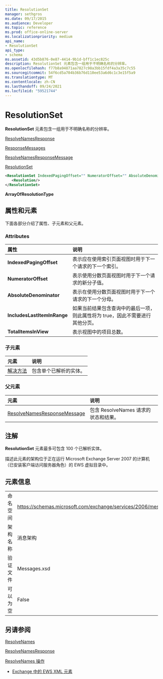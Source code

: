 ```yaml
---
title: ResolutionSet
manager: sethgros
ms.date: 09/17/2015
ms.audience: Developer
ms.topic: reference
ms.prod: office-online-server
ms.localizationpriority: medium
api_name:
- ResolutionSet
api_type:
- schema
ms.assetid: 43d5b876-0e87-4414-9b1d-bff1c1ec825c
description: ResolutionSet 元素包含一组用于不明确名称的分辨率。
ms.openlocfilehash: f77b8a94871aa7827c98a3bb15fdf4a3a35c7c55
ms.sourcegitcommit: 54f6cd5a704b36b76d110ee53a6d6c1c3e15f5a9
ms.translationtype: MT
ms.contentlocale: zh-CN
ms.lasthandoff: 09/24/2021
ms.locfileid: "59521744"
---
```

# <a name="resolutionset"></a>ResolutionSet

**ResolutionSet** 元素包含一组用于不明确名称的分辨率。 
  
[ResolveNamesResponse](resolvenamesresponse.md)
  
[ResponseMessages](responsemessages.md)
  
[ResolveNamesResponseMessage](resolvenamesresponsemessage.md)
  
[ResolutionSet](resolutionset.md)
  
```xml
<ResolutionSet IndexedPagingOffset="" NumeratorOffset="" AbsoluteDenominator="" IncludesLastItemInRange="" TotalItemsInView="">
   <Resolution/>
</ResolutionSet>
```

 **ArrayOfResolutionType**
## <a name="attributes-and-elements"></a>属性和元素

下面各部分介绍了属性、子元素和父元素。
  
### <a name="attributes"></a>Attributes

|**属性**|**说明**|
|:-----|:-----|
|**IndexedPagingOffset** <br/> |表示应在使用索引页面视图时用于下一个请求的下一个索引。  <br/> |
|**NumeratorOffset** <br/> |表示使用分数页面视图时用于下一个请求的新分子值。  <br/> |
|**AbsoluteDenominator** <br/> |表示在使用分数页面视图时用于下一个请求的下一个分母。  <br/> |
|**IncludesLastItemInRange** <br/> |如果当前结果包含查询中的最后一项，则此属性将为 true，因此不需要进行其他分页。  <br/> |
|**TotalItemsInView** <br/> |表示视图中的项目总数。  <br/> |
   
### <a name="child-elements"></a>子元素

|**元素**|**说明**|
|:-----|:-----|
|[解决方法](resolution.md) <br/> |包含单个已解析的实体。  <br/> |
   
### <a name="parent-elements"></a>父元素

|**元素**|**说明**|
|:-----|:-----|
|[ResolveNamesResponseMessage](resolvenamesresponsemessage.md) <br/> |包含 ResolveNames 请求的状态和结果。  <br/> |
   
## <a name="remarks"></a>注解

**ResolutionSet** 元素最多可包含 100 个已解析实体。 
  
描述此元素的架构位于正在运行 Microsoft Exchange Server 2007 的计算机（已安装客户端访问服务器角色）的 EWS 虚拟目录中。
  
## <a name="element-information"></a>元素信息

|||
|:-----|:-----|
|命名空间  <br/> |https://schemas.microsoft.com/exchange/services/2006/messages  <br/> |
|架构名称  <br/> |消息架构  <br/> |
|验证文件  <br/> |Messages.xsd  <br/> |
|可以为空  <br/> |False  <br/> |
   
## <a name="see-also"></a>另请参阅



[ResolveNames](resolvenames.md)
  
[ResolveNamesResponse](resolvenamesresponse.md)
  
[ResolveNames 操作](resolvenames-operation.md)


- [Exchange 中的 EWS XML 元素](ews-xml-elements-in-exchange.md)

